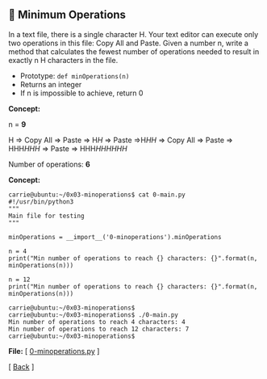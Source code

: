 ## :memo: Minimum Operations

In a text file, there is a single character H. Your text editor can execute
only two operations in this file: Copy All and Paste. Given a number n, write
a method that calculates the fewest number of operations needed to result in
exactly n H characters in the file.
- Prototype: `def minOperations(n)`
- Returns an integer
- If n is impossible to achieve, return 0

**Concept:**

n = **9**  

H => Copy All => Paste => H*H* => Paste =>H*HH* => Copy All => Paste => HHH*HHH* => Paste => HHH*HHHHHH*  

Number of operations: **6**  

**Concept:**
```
carrie@ubuntu:~/0x03-minoperations$ cat 0-main.py
#!/usr/bin/python3
"""
Main file for testing
"""

minOperations = __import__('0-minoperations').minOperations

n = 4
print("Min number of operations to reach {} characters: {}".format(n, minOperations(n)))

n = 12
print("Min number of operations to reach {} characters: {}".format(n, minOperations(n)))

carrie@ubuntu:~/0x03-minoperations$
carrie@ubuntu:~/0x03-minoperations$ ./0-main.py
Min number of operations to reach 4 characters: 4
Min number of operations to reach 12 characters: 7
carrie@ubuntu:~/0x03-minoperations$
```

**File:** 
\[ [0-minoperations.py](0-minoperations.py) \]

\[ [Back](../../..#readme) \]
